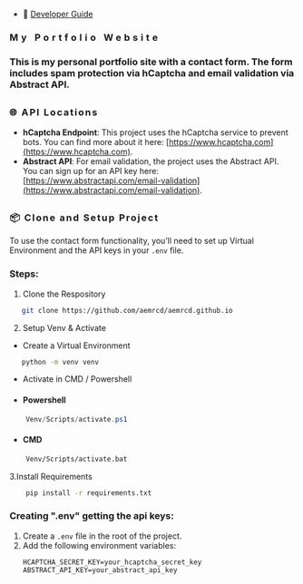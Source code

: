 - 📘 [Developer Guide](README.contact.md)

<h3 style="letter-spacing:5px;"> My Portfolio Website</h3>

### This is my personal portfolio site with a contact form. The form includes spam protection via **hCaptcha** and email validation via **Abstract API**.

## <h3 style="letter-spacing:2px"> 🌐 API Locations </h3> 

- **hCaptcha Endpoint**: This project uses the hCaptcha service to prevent bots. You can find more about it here: [https://www.hcaptcha.com](https://www.hcaptcha.com).
- **Abstract API**: For email validation, the project uses the Abstract API. You can sign up for an API key here: [https://www.abstractapi.com/email-validation](https://www.abstractapi.com/email-validation).

## <h3 style="letter-spacing:2px">  📦 Clone and Setup Project </h3> 

To use the contact form functionality, you’ll need to set up Virtual Environment and the API keys in your `.env` file.

### Steps:
1. Clone the Respository
```bash 
   git clone https://github.com/aemrcd/aemrcd.github.io
```

2. Setup Venv & Activate
- Create a Virtual Environment
```bash
   python -m venv venv
```
- Activate in CMD / Powershell
- #### Powershell
```Powershell
    Venv/Scripts/activate.ps1 
```
- #### CMD
```bash
    Venv/Scripts/activate.bat 
```
3.Install Requirements
```bash
    pip install -r requirements.txt
```

### Creating ".env"  getting the api keys:
1. Create a `.env` file in the root of the project.
2. Add the following environment variables:
   ```plaintext
   HCAPTCHA_SECRET_KEY=your_hcaptcha_secret_key
   ABSTRACT_API_KEY=your_abstract_api_key
